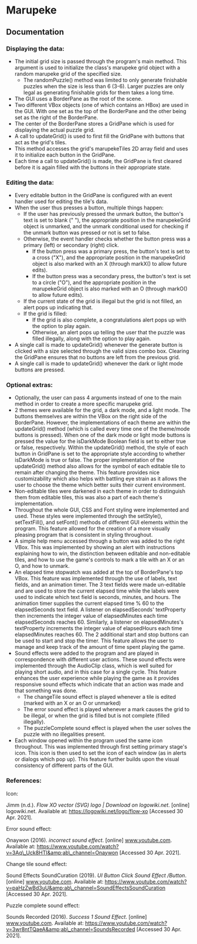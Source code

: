 # Marupeke

## Documentation

### Displaying the data:

- The initial grid size is passed through the program&#39;s main method. This argument is used to initialize the class&#39;s marupeke grid object with a random marupeke grid of the specified size.
  - The randomPuzzle() method was limited to only generate finishable puzzles when the size is less than 6 (3-6). Larger puzzles are only legal as generating finishable grids for them takes a long time.
- The GUI uses a BorderPane as the root of the scene.
- Two different VBox objects (one of which contains an HBox) are used in the GUI. With one set as the top of the BorderPane and the other being set as the right of the BorderPane.
- The center of the BorderPane stores a GridPane which is used for displaying the actual puzzle grid.
- A call to updateGrid() is used to first fill the GridPane with buttons that act as the grid&#39;s tiles.
- This method accesses the grid&#39;s marupekeTiles 2D array field and uses it to initialize each button in the GridPane.
- Each time a call to updateGrid() is made, the GridPane is first cleared before it is again filled with the buttons in their appropriate state.

### Editing the data:

- Every editable button in the GridPane is configured with an event handler used for editing the tile&#39;s data.
- When the user thus presses a button, multiple things happen:
  - If the user has previously pressed the unmark button, the button&#39;s text is set to blank (&quot; &quot;), the appropriate position in the marupekeGrid object is unmarked, and the unmark conditional used for checking if the unmark button was pressed or not is set to false.
  - Otherwise, the event handler checks whether the button press was a primary (left) or secondary (right) click.
    - If the button press was a primary press, the button&#39;s text is set to a cross (&quot;X&quot;), and the appropriate position in the marupekeGrid object is also marked with an X (through markX() to allow future edits).
    - If the button press was a secondary press, the button&#39;s text is set to a circle (&quot;O&quot;), and the appropriate position in the marupekeGrid object is also marked with an O (through markO() to allow future edits).
  - If the current state of the grid is illegal but the grid is not filled, an alert pops up indicating that.
  - If the grid is filled:
    - If the grid is also complete, a congratulations alert pops up with the option to play again.
    - Otherwise, an alert pops up telling the user that the puzzle was filled illegally, along with the option to play again.
- A single call is made to updateGrid() whenever the generate button is clicked with a size selected through the valid sizes combo box. Clearing the GridPane ensures that no buttons are left from the previous grid.
- A single call is made to updateGrid() whenever the dark or light mode buttons are pressed.

### Optional extras:

- Optionally, the user can pass 4 arguments instead of one to the main method in order to create a more specific marupeke grid.
- 2 themes were available for the grid, a dark mode, and a light mode. The buttons themselves are within the VBox on the right side of the BorderPane. However, the implementations of each theme are within the updateGrid() method (which is called every time one of the theme/mode buttons is pressed). When one of the dark mode or light mode buttons is pressed the value for the isDarkMode Boolean field is set to either true or false, respectively. Within the updateGrid() method, the style of each button in GridPane is set to the appropriate style according to whether isDarkMode is true or false. The proper implementation of the updateGrid() method also allows for the symbol of each editable tile to remain after changing the theme. This feature provides nice customizability which also helps with battling eye strain as it allows the user to choose the theme which better suits their current environment.
- Non-editable tiles were darkened in each theme in order to distinguish them from editable tiles, this was also a part of each theme&#39;s implementation.
- Throughout the whole GUI, CSS and Font styling were implemented and used. These styles were implemented through the setStyle(), setTextFill(), and setFont() methods of different GUI elements within the program. This feature allowed for the creation of a more visually pleasing program that is consistent in styling throughout.
- A simple help menu accessed through a button was added to the right VBox. This was implemented by showing an alert with instructions explaining how to win, the distinction between editable and non-editable tiles, and how to use the game&#39;s controls to mark a tile with an X or an O, and how to unmark.
- An elapsed time stopwatch was added at the top of BorderPane&#39;s top VBox. This feature was implemented through the use of labels, text fields, and an animation timer. The 3 text fields were made un-editable and are used to store the current elapsed time while the labels were used to indicate which text field is seconds, minutes, and hours. The animation timer supplies the current elapsed time % 60 to the elapsedSeconds text field. A listener on elapsedSeconds&#39; textProperty then increments the integer value of elapsedMinutes each time elapsedSeconds reaches 60. Similarly, a listener on elapsedMinutes&#39;s textProperty increments the integer value of elapsedHours each time elapsedMinutes reaches 60. The 2 additional start and stop buttons can be used to start and stop the timer. This feature allows the user to manage and keep track of the amount of time spent playing the game.
- Sound effects were added to the program and are played in correspondence with different user actions. These sound effects were implemented through the AudioClip class, which is well suited for playing short audio, and in this case for a single cycle. This feature enhances the user experience while playing the game as it provides responsive sound effects which indicate that an action was made and that something was done.
  - The changeTile sound effect is played whenever a tile is edited (marked with an X or an O or unmarked)
  - The error sound effect is played whenever a mark causes the grid to be illegal, or when the grid is filled but is not complete (filled illegally).
  - The puzzleComplete sound effect is played when the user solves the puzzle with no illegalities present.
- Each window opened within the program used the same icon throughout. This was implemented through first setting primary stage&#39;s icon. This icon is then used to set the icon of each window (as in alerts or dialogs which pop up). This feature further builds upon the visual consistency of different parts of the GUI.

### References:

Icon:

Jimm (n.d.). _Flow XO vector (SVG) logo | Download on logowiki.net_. [online] logowiki.net. Available at: https://logowiki.net/logo/flow-xo [Accessed 30 Apr. 2021].

Error sound effect:

Onaywon (2016). _incorrect sound effect_. [online] www.youtube.com. Available at: https://www.youtube.com/watch?v=3Aq\_Uck8HTI&amp;ab\_channel=Onaywon [Accessed 30 Apr. 2021].

Change tile sound effect:

Sound Effects SoundCuration (2019). _UI Button Click Sound Effect /Button_. [online] www.youtube.com. Available at: https://www.youtube.com/watch?v=paHzZwBd3uU&amp;ab\_channel=SoundEffectsSoundCuration [Accessed 30 Apr. 2021].

Puzzle complete sound effect:

Sounds Recorded (2016). _Success 1 Sound Effect_. [online] www.youtube.com. Available at: https://www.youtube.com/watch?v=3wr8ntTQaeA&amp;ab\_channel=SoundsRecorded [Accessed 30 Apr. 2021].
